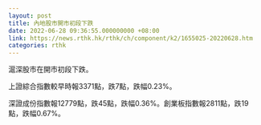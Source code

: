 ```yaml
---
layout: post
title: 內地股市開市初段下跌
date: 2022-06-28 09:36:55.000000000 +08:00
link: https://news.rthk.hk/rthk/ch/component/k2/1655025-20220628.htm
categories: rthk
---
```


滬深股市在開市初段下跌。

上證綜合指數較早時報3371點，跌7點，跌幅0.23%。

深證成份指數報12779點，跌45點，跌幅0.36%。創業板指數報2811點，跌19點，跌幅0.67%。
